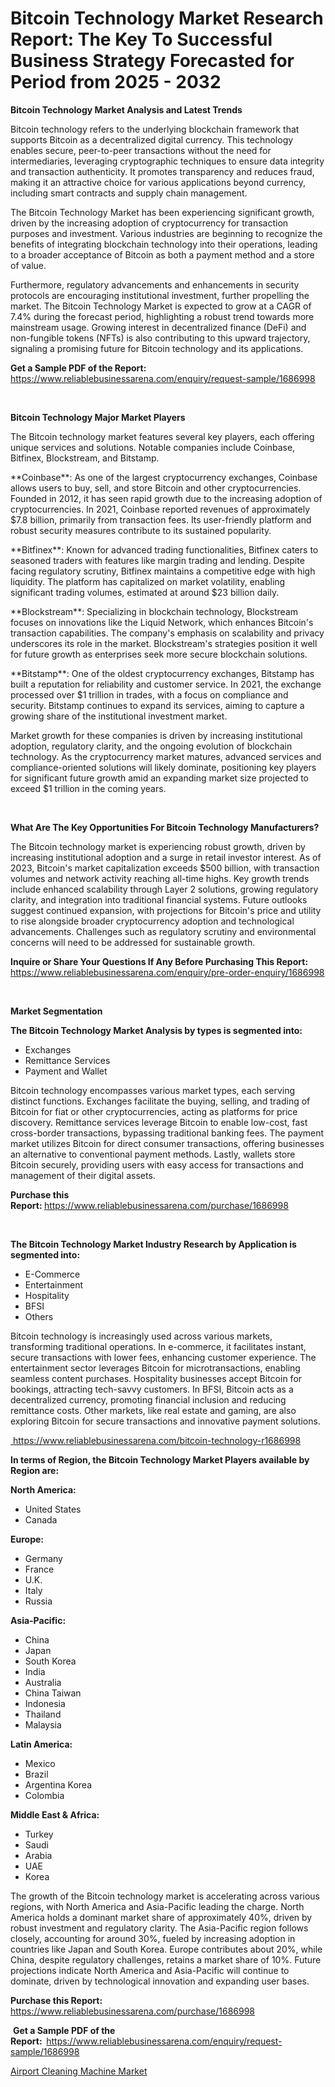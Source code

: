 <p><h1>Bitcoin Technology Market Research Report: The Key To Successful Business Strategy Forecasted for Period from 2025 - 2032</h1></p><p><strong>Bitcoin Technology Market Analysis and Latest Trends</strong></p>
<p><p>Bitcoin technology refers to the underlying blockchain framework that supports Bitcoin as a decentralized digital currency. This technology enables secure, peer-to-peer transactions without the need for intermediaries, leveraging cryptographic techniques to ensure data integrity and transaction authenticity. It promotes transparency and reduces fraud, making it an attractive choice for various applications beyond currency, including smart contracts and supply chain management.</p><p>The Bitcoin Technology Market has been experiencing significant growth, driven by the increasing adoption of cryptocurrency for transaction purposes and investment. Various industries are beginning to recognize the benefits of integrating blockchain technology into their operations, leading to a broader acceptance of Bitcoin as both a payment method and a store of value. </p><p>Furthermore, regulatory advancements and enhancements in security protocols are encouraging institutional investment, further propelling the market. The Bitcoin Technology Market is expected to grow at a CAGR of 7.4% during the forecast period, highlighting a robust trend towards more mainstream usage. Growing interest in decentralized finance (DeFi) and non-fungible tokens (NFTs) is also contributing to this upward trajectory, signaling a promising future for Bitcoin technology and its applications.</p></p>
<p><strong>Get a Sample PDF of the Report:&nbsp;</strong> <a href="https://www.reliablebusinessarena.com/enquiry/request-sample/1686998?utm_campaign=2769&utm_medium=2&utm_source=Github&utm_content=ia&utm_term=26032025&utm_id=bitcoin-technology">https://www.reliablebusinessarena.com/enquiry/request-sample/1686998</a></p>
<p>&nbsp;</p>
<p><strong>Bitcoin Technology Major Market Players</strong></p>
<p><p>The Bitcoin technology market features several key players, each offering unique services and solutions. Notable companies include Coinbase, Bitfinex, Blockstream, and Bitstamp.</p><p>**Coinbase**: As one of the largest cryptocurrency exchanges, Coinbase allows users to buy, sell, and store Bitcoin and other cryptocurrencies. Founded in 2012, it has seen rapid growth due to the increasing adoption of cryptocurrencies. In 2021, Coinbase reported revenues of approximately $7.8 billion, primarily from transaction fees. Its user-friendly platform and robust security measures contribute to its sustained popularity.</p><p>**Bitfinex**: Known for advanced trading functionalities, Bitfinex caters to seasoned traders with features like margin trading and lending. Despite facing regulatory scrutiny, Bitfinex maintains a competitive edge with high liquidity. The platform has capitalized on market volatility, enabling significant trading volumes, estimated at around $23 billion daily.</p><p>**Blockstream**: Specializing in blockchain technology, Blockstream focuses on innovations like the Liquid Network, which enhances Bitcoin's transaction capabilities. The company's emphasis on scalability and privacy underscores its role in the market. Blockstream's strategies position it well for future growth as enterprises seek more secure blockchain solutions.</p><p>**Bitstamp**: One of the oldest cryptocurrency exchanges, Bitstamp has built a reputation for reliability and customer service. In 2021, the exchange processed over $1 trillion in trades, with a focus on compliance and security. Bitstamp continues to expand its services, aiming to capture a growing share of the institutional investment market.</p><p>Market growth for these companies is driven by increasing institutional adoption, regulatory clarity, and the ongoing evolution of blockchain technology. As the cryptocurrency market matures, advanced services and compliance-oriented solutions will likely dominate, positioning key players for significant future growth amid an expanding market size projected to exceed $1 trillion in the coming years.</p></p>
<p>&nbsp;</p>
<p><strong>What Are The Key Opportunities For Bitcoin Technology Manufacturers?</strong></p>
<p><p>The Bitcoin technology market is experiencing robust growth, driven by increasing institutional adoption and a surge in retail investor interest. As of 2023, Bitcoin's market capitalization exceeds $500 billion, with transaction volumes and network activity reaching all-time highs. Key growth trends include enhanced scalability through Layer 2 solutions, growing regulatory clarity, and integration into traditional financial systems. Future outlooks suggest continued expansion, with projections for Bitcoin's price and utility to rise alongside broader cryptocurrency adoption and technological advancements. Challenges such as regulatory scrutiny and environmental concerns will need to be addressed for sustainable growth.</p></p>
<p><strong>Inquire or Share Your Questions If Any Before Purchasing This Report:</strong> <a href="https://www.reliablebusinessarena.com/enquiry/pre-order-enquiry/1686998?utm_campaign=2769&utm_medium=2&utm_source=Github&utm_content=ia&utm_term=26032025&utm_id=bitcoin-technology">https://www.reliablebusinessarena.com/enquiry/pre-order-enquiry/1686998</a></p>
<p>&nbsp;</p>
<p><strong>Market Segmentation</strong></p>
<p><strong>The Bitcoin Technology Market Analysis by types is segmented into:</strong></p>
<p><ul><li>Exchanges</li><li>Remittance Services</li><li>Payment and Wallet</li></ul></p>
<p><p>Bitcoin technology encompasses various market types, each serving distinct functions. Exchanges facilitate the buying, selling, and trading of Bitcoin for fiat or other cryptocurrencies, acting as platforms for price discovery. Remittance services leverage Bitcoin to enable low-cost, fast cross-border transactions, bypassing traditional banking fees. The payment market utilizes Bitcoin for direct consumer transactions, offering businesses an alternative to conventional payment methods. Lastly, wallets store Bitcoin securely, providing users with easy access for transactions and management of their digital assets.</p></p>
<p><strong>Purchase this Report:&nbsp;</strong><a href="https://www.reliablebusinessarena.com/purchase/1686998?utm_campaign=2769&utm_medium=2&utm_source=Github&utm_content=ia&utm_term=26032025&utm_id=bitcoin-technology">https://www.reliablebusinessarena.com/purchase/1686998</a></p>
<p>&nbsp;</p>
<p><strong>The Bitcoin Technology Market Industry Research by Application is segmented into:</strong></p>
<p><ul><li>E-Commerce</li><li>Entertainment</li><li>Hospitality</li><li>BFSI</li><li>Others</li></ul></p>
<p><p>Bitcoin technology is increasingly used across various markets, transforming traditional operations. In e-commerce, it facilitates instant, secure transactions with lower fees, enhancing customer experience. The entertainment sector leverages Bitcoin for microtransactions, enabling seamless content purchases. Hospitality businesses accept Bitcoin for bookings, attracting tech-savvy customers. In BFSI, Bitcoin acts as a decentralized currency, promoting financial inclusion and reducing remittance costs. Other markets, like real estate and gaming, are also exploring Bitcoin for secure transactions and innovative payment solutions.</p></p>
<p><a href="https://www.reliablebusinessarena.com/bitcoin-technology-r1686998?utm_campaign=2769&utm_medium=2&utm_source=Github&utm_content=ia&utm_term=26032025&utm_id=bitcoin-technology">&nbsp;https://www.reliablebusinessarena.com/bitcoin-technology-r1686998</a></p>
<p><strong>In terms of Region, the Bitcoin Technology Market Players available by Region are:</strong></p>
<p>
    <p> <strong> North America: </strong>
        <ul>
            <li>United States</li>
            <li>Canada</li>
        </ul>
        </p> 
    <p> <strong> Europe: </strong>
        <ul>
            <li>Germany</li>
            <li>France</li>
            <li>U.K.</li>
            <li>Italy</li>
            <li>Russia</li>
        </ul>
        </p> 
    <p> <strong> Asia-Pacific: </strong>
        <ul>
            <li>China</li>
            <li>Japan</li>
            <li>South Korea</li>
            <li>India</li>
            <li>Australia</li>
            <li>China Taiwan</li>
            <li>Indonesia</li>
            <li>Thailand</li>
            <li>Malaysia</li>
        </ul>
        </p> 
    <p> <strong> Latin America: </strong>
        <ul>
            <li>Mexico</li>
            <li>Brazil</li>
            <li>Argentina Korea</li>
            <li>Colombia</li>
        </ul>
        </p> 
    <p> <strong> Middle East & Africa: </strong>
        <ul>
            <li>Turkey</li>
            <li>Saudi</li>
            <li>Arabia</li>
            <li>UAE</li>
            <li>Korea</li>
        </ul>
    </p>
    </p>
<p><p>The growth of the Bitcoin technology market is accelerating across various regions, with North America and Asia-Pacific leading the charge. North America holds a dominant market share of approximately 40%, driven by robust investment and regulatory clarity. The Asia-Pacific region follows closely, accounting for around 30%, fueled by increasing adoption in countries like Japan and South Korea. Europe contributes about 20%, while China, despite regulatory challenges, retains a market share of 10%. Future projections indicate North America and Asia-Pacific will continue to dominate, driven by technological innovation and expanding user bases.</p></p>
<p><strong>Purchase this Report: </strong><a href="https://www.reliablebusinessarena.com/purchase/1686998?utm_campaign=2769&utm_medium=2&utm_source=Github&utm_content=ia&utm_term=26032025&utm_id=bitcoin-technology">https://www.reliablebusinessarena.com/purchase/1686998</a></p>
<p>&nbsp;<strong>Get a Sample PDF of the Report:&nbsp;&nbsp;</strong><a href="https://www.reliablebusinessarena.com/enquiry/request-sample/1686998?utm_campaign=2769&utm_medium=2&utm_source=Github&utm_content=ia&utm_term=26032025&utm_id=bitcoin-technology">https://www.reliablebusinessarena.com/enquiry/request-sample/1686998</a></p>
<p><strong></strong></p>
<p><p><a href="https://github.com/danikabiele541/Market-Research-Report-List-1/blob/main/airport-cleaning-machine-market.md?utm_campaign=2769&utm_medium=2&utm_source=Github&utm_content=ia&utm_term=26032025&utm_id=bitcoin-technology">Airport Cleaning Machine Market</a></p></p>